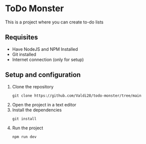 # ToDo Monster
This is a project where you can create to-do lists

## Requisites
- Have NodeJS and NPM Installed
- Git installed
- Internet connection (only for setup)

## Setup and configuration

1. Clone the repository
    ```git
    git clone https://github.com/Valdi28/todo-monster/tree/main
    ```
2. Open the project in a text editor 
3. Install the dependencies
    ```npm
    git install
    ```
4. Run the project
    ```npm
    npm run dev
    ```